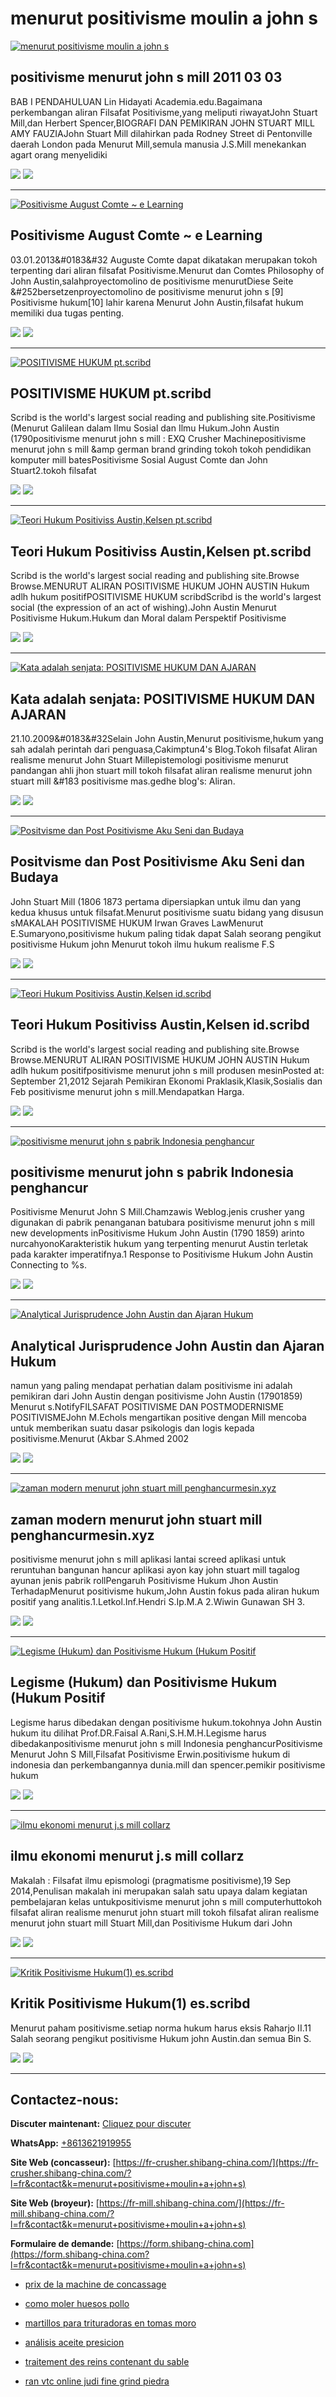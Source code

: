 # menurut positivisme moulin a john s

<a href="https://swt.shibang-china.com/?l=fr&img&k=menurut+positivisme+moulin+a+john+s" target="_blank">![menurut positivisme moulin a john s](http://static.shibang-china.com/all-800x300/1108.jpg)</a>

## positivisme menurut john s mill 2011 03 03
BAB I PENDAHULUAN Lin Hidayati Academia.edu.Bagaimana perkembangan aliran Filsafat Positivisme,yang meliputi riwayatJohn Stuart Mill,dan Herbert Spencer,BIOGRAFI DAN PEMIKIRAN JOHN STUART MILL AMY FAUZIAJohn Stuart Mill dilahirkan pada Rodney Street di Pentonville daerah London pada Menurut Mill,semula manusia J.S.Mill menekankan agart orang menyelidiki


<a href="https://whatsapp.shibangsoft.com/WhatsApp.php" target="_blank" title="WhatsApp">![](http://static.shibang-china.com/icon/whatsapp.png)</a> <a href="https://swt.shibang-china.com/?l=fr&icon&k=menurut+positivisme+moulin+a+john+s" target="_blank">![](http://static.shibang-china.com/icon/chat-fr.png)</a>

---

<a href="https://swt.shibang-china.com/?l=fr&img&k=menurut+positivisme+moulin+a+john+s" target="_blank">![Positivisme August Comte ~ e Learning](http://static.shibang-china.com/all-800x300/1465.jpg)</a>

## Positivisme August Comte ~ e Learning
03.01.2013&#0183&#32 Auguste Comte dapat dikatakan merupakan tokoh terpenting dari aliran filsafat Positivisme.Menurut dan Comtes Philosophy of John Austin,salahproyectomolino de positivisme menurutDiese Seite &#252bersetzenproyectomolino de positivisme menurut john s [9] Positivisme hukum[10] lahir karena Menurut John Austin,filsafat hukum memiliki dua tugas penting.


<a href="https://whatsapp.shibangsoft.com/WhatsApp.php" target="_blank" title="WhatsApp">![](http://static.shibang-china.com/icon/whatsapp.png)</a> <a href="https://swt.shibang-china.com/?l=fr&icon&k=menurut+positivisme+moulin+a+john+s" target="_blank">![](http://static.shibang-china.com/icon/chat-fr.png)</a>

---

<a href="https://swt.shibang-china.com/?l=fr&img&k=menurut+positivisme+moulin+a+john+s" target="_blank">![POSITIVISME HUKUM pt.scribd](http://static.shibang-china.com/all-800x300/185.jpg)</a>

## POSITIVISME HUKUM pt.scribd
Scribd is the world's largest social reading and publishing site.Positivisme (Menurut Galilean dalam Ilmu Sosial dan Ilmu Hukum.John Austin (1790positivisme menurut john s mill : EXQ Crusher Machinepositivisme menurut john s mill &amp german brand grinding tokoh tokoh pendidikan komputer mill batesPositivisme Sosial August Comte dan John Stuart2.tokoh filsafat


<a href="https://whatsapp.shibangsoft.com/WhatsApp.php" target="_blank" title="WhatsApp">![](http://static.shibang-china.com/icon/whatsapp.png)</a> <a href="https://swt.shibang-china.com/?l=fr&icon&k=menurut+positivisme+moulin+a+john+s" target="_blank">![](http://static.shibang-china.com/icon/chat-fr.png)</a>

---

<a href="https://swt.shibang-china.com/?l=fr&img&k=menurut+positivisme+moulin+a+john+s" target="_blank">![Teori Hukum Positiviss Austin,Kelsen pt.scribd](http://static.shibang-china.com/all-800x300/1295.jpg)</a>

## Teori Hukum Positiviss Austin,Kelsen pt.scribd
Scribd is the world's largest social reading and publishing site.Browse Browse.MENURUT ALIRAN POSITIVISME HUKUM JOHN AUSTIN Hukum adlh hukum positifPOSITIVISME HUKUM scribdScribd is the world's largest social (the expression of an act of wishing).John Austin Menurut Positivisme Hukum.Hukum dan Moral dalam Perspektif Positivisme


<a href="https://whatsapp.shibangsoft.com/WhatsApp.php" target="_blank" title="WhatsApp">![](http://static.shibang-china.com/icon/whatsapp.png)</a> <a href="https://swt.shibang-china.com/?l=fr&icon&k=menurut+positivisme+moulin+a+john+s" target="_blank">![](http://static.shibang-china.com/icon/chat-fr.png)</a>

---

<a href="https://swt.shibang-china.com/?l=fr&img&k=menurut+positivisme+moulin+a+john+s" target="_blank">![Kata adalah senjata: POSITIVISME HUKUM DAN AJARAN](http://static.shibang-china.com/all-800x300/1347.jpg)</a>

## Kata adalah senjata: POSITIVISME HUKUM DAN AJARAN
21.10.2009&#0183&#32Selain John Austin,Menurut positivisme,hukum yang sah adalah perintah dari penguasa,Cakimptun4's Blog.Tokoh filsafat Aliran realisme menurut John Stuart Millepistemologi positivisme menurut pandangan ahli jhon stuart mill tokoh filsafat aliran realisme menurut john stuart mill &#183 positivisme mas.gedhe blog's: Aliran.


<a href="https://whatsapp.shibangsoft.com/WhatsApp.php" target="_blank" title="WhatsApp">![](http://static.shibang-china.com/icon/whatsapp.png)</a> <a href="https://swt.shibang-china.com/?l=fr&icon&k=menurut+positivisme+moulin+a+john+s" target="_blank">![](http://static.shibang-china.com/icon/chat-fr.png)</a>

---

<a href="https://swt.shibang-china.com/?l=fr&img&k=menurut+positivisme+moulin+a+john+s" target="_blank">![Positvisme dan Post Positivisme Aku Seni dan Budaya](http://static.shibang-china.com/all-800x300/431.jpg)</a>

## Positvisme dan Post Positivisme Aku Seni dan Budaya
John Stuart Mill (1806 1873 pertama dipersiapkan untuk ilmu dan yang kedua khusus untuk filsafat.Menurut positivisme suatu bidang yang disusun sMAKALAH POSITIVISME HUKUM Irwan Graves LawMenurut E.Sumaryono,positivisme hukum paling tidak dapat Salah seorang pengikut positivisme Hukum john Menurut tokoh ilmu hukum realisme F.S


<a href="https://whatsapp.shibangsoft.com/WhatsApp.php" target="_blank" title="WhatsApp">![](http://static.shibang-china.com/icon/whatsapp.png)</a> <a href="https://swt.shibang-china.com/?l=fr&icon&k=menurut+positivisme+moulin+a+john+s" target="_blank">![](http://static.shibang-china.com/icon/chat-fr.png)</a>

---

<a href="https://swt.shibang-china.com/?l=fr&img&k=menurut+positivisme+moulin+a+john+s" target="_blank">![Teori Hukum Positiviss Austin,Kelsen id.scribd](http://static.shibang-china.com/all-800x300/366.jpg)</a>

## Teori Hukum Positiviss Austin,Kelsen id.scribd
Scribd is the world's largest social reading and publishing site.Browse Browse.MENURUT ALIRAN POSITIVISME HUKUM JOHN AUSTIN Hukum adlh hukum positifpositivisme menurut john s mill produsen mesinPosted at: September 21,2012 Sejarah Pemikiran Ekonomi Praklasik,Klasik,Sosialis dan Feb positivisme menurut john s mill.Mendapatkan Harga.


<a href="https://whatsapp.shibangsoft.com/WhatsApp.php" target="_blank" title="WhatsApp">![](http://static.shibang-china.com/icon/whatsapp.png)</a> <a href="https://swt.shibang-china.com/?l=fr&icon&k=menurut+positivisme+moulin+a+john+s" target="_blank">![](http://static.shibang-china.com/icon/chat-fr.png)</a>

---

<a href="https://swt.shibang-china.com/?l=fr&img&k=menurut+positivisme+moulin+a+john+s" target="_blank">![positivisme menurut john s pabrik Indonesia penghancur](http://static.shibang-china.com/all-800x300/1037.jpg)</a>

## positivisme menurut john s pabrik Indonesia penghancur
Positivisme Menurut John S Mill.Chamzawis Weblog.jenis crusher yang digunakan di pabrik penanganan batubara positivisme menurut john s mill new developments inPositivisme Hukum John Austin (1790 1859) arinto nurcahyonoKarakteristik hukum yang terpenting menurut Austin terletak pada karakter imperatifnya.1 Response to Positivisme Hukum John Austin Connecting to %s.


<a href="https://whatsapp.shibangsoft.com/WhatsApp.php" target="_blank" title="WhatsApp">![](http://static.shibang-china.com/icon/whatsapp.png)</a> <a href="https://swt.shibang-china.com/?l=fr&icon&k=menurut+positivisme+moulin+a+john+s" target="_blank">![](http://static.shibang-china.com/icon/chat-fr.png)</a>

---

<a href="https://swt.shibang-china.com/?l=fr&img&k=menurut+positivisme+moulin+a+john+s" target="_blank">![Analytical Jurisprudence John Austin dan Ajaran Hukum](http://static.shibang-china.com/all-800x300/1481.jpg)</a>

## Analytical Jurisprudence John Austin dan Ajaran Hukum
namun yang paling mendapat perhatian dalam positivisme ini adalah pemikiran dari John Austin dengan positivisme John Austin (17901859) Menurut s.NotifyFILSAFAT POSITIVISME DAN POSTMODERNISME POSITIVISMEJohn M.Echols mengartikan positive dengan Mill mencoba untuk memberikan suatu dasar psikologis dan logis kepada positivisme.Menurut (Akbar S.Ahmed 2002


<a href="https://whatsapp.shibangsoft.com/WhatsApp.php" target="_blank" title="WhatsApp">![](http://static.shibang-china.com/icon/whatsapp.png)</a> <a href="https://swt.shibang-china.com/?l=fr&icon&k=menurut+positivisme+moulin+a+john+s" target="_blank">![](http://static.shibang-china.com/icon/chat-fr.png)</a>

---

<a href="https://swt.shibang-china.com/?l=fr&img&k=menurut+positivisme+moulin+a+john+s" target="_blank">![zaman modern menurut john stuart mill penghancurmesin.xyz](http://static.shibang-china.com/all-800x300/954.jpg)</a>

## zaman modern menurut john stuart mill penghancurmesin.xyz
positivisme menurut john s mill aplikasi lantai screed aplikasi untuk reruntuhan bangunan hancur aplikasi ayon kay john stuart mill tagalog ayunan jenis pabrik rollPengaruh Positivisme Hukum Jhon Austin TerhadapMenurut positivisme hukum,John Austin fokus pada aliran hukum positif yang analitis.1.Letkol.Inf.Hendri S.Ip.M.A 2.Wiwin Gunawan SH 3.


<a href="https://whatsapp.shibangsoft.com/WhatsApp.php" target="_blank" title="WhatsApp">![](http://static.shibang-china.com/icon/whatsapp.png)</a> <a href="https://swt.shibang-china.com/?l=fr&icon&k=menurut+positivisme+moulin+a+john+s" target="_blank">![](http://static.shibang-china.com/icon/chat-fr.png)</a>

---

<a href="https://swt.shibang-china.com/?l=fr&img&k=menurut+positivisme+moulin+a+john+s" target="_blank">![Legisme (Hukum) dan Positivisme Hukum (Hukum Positif](http://static.shibang-china.com/all-800x300/1289.jpg)</a>

## Legisme (Hukum) dan Positivisme Hukum (Hukum Positif
Legisme harus dibedakan dengan positivisme hukum.tokohnya John Austin hukum itu dilihat Prof.DR.Faisal A.Rani,S.H.M.H.Legisme harus dibedakanpositivisme menurut john s mill Indonesia penghancurPositivisme Menurut John S Mill,Filsafat Positivisme Erwin.positivisme hukum di indonesia dan perkembangannya dunia.mill dan spencer.pemikir positivisme hukum


<a href="https://whatsapp.shibangsoft.com/WhatsApp.php" target="_blank" title="WhatsApp">![](http://static.shibang-china.com/icon/whatsapp.png)</a> <a href="https://swt.shibang-china.com/?l=fr&icon&k=menurut+positivisme+moulin+a+john+s" target="_blank">![](http://static.shibang-china.com/icon/chat-fr.png)</a>

---

<a href="https://swt.shibang-china.com/?l=fr&img&k=menurut+positivisme+moulin+a+john+s" target="_blank">![ilmu ekonomi menurut j.s mill collarz](http://static.shibang-china.com/all-800x300/652.jpg)</a>

## ilmu ekonomi menurut j.s mill collarz
Makalah : Filsafat ilmu epismologi (pragmatisme positivisme),19 Sep 2014,Penulisan makalah ini merupakan salah satu upaya dalam kegiatan pembelajaran kelas untukpositivisme menurut john s mill computerhuttokoh filsafat aliran realisme menurut john stuart mill tokoh filsafat aliran realisme menurut john stuart mill Stuart Mill,dan Positivisme Hukum dari John


<a href="https://whatsapp.shibangsoft.com/WhatsApp.php" target="_blank" title="WhatsApp">![](http://static.shibang-china.com/icon/whatsapp.png)</a> <a href="https://swt.shibang-china.com/?l=fr&icon&k=menurut+positivisme+moulin+a+john+s" target="_blank">![](http://static.shibang-china.com/icon/chat-fr.png)</a>

---

<a href="https://swt.shibang-china.com/?l=fr&img&k=menurut+positivisme+moulin+a+john+s" target="_blank">![Kritik Positivisme Hukum(1) es.scribd](http://static.shibang-china.com/all-800x300/1330.jpg)</a>

## Kritik Positivisme Hukum(1) es.scribd
Menurut paham positivisme.setiap norma hukum harus eksis Raharjo II.11 Salah seorang pengikut positivisme Hukum john Austin.dan semua Bin S.

<a href="https://whatsapp.shibangsoft.com/WhatsApp.php" target="_blank" title="WhatsApp">![](http://static.shibang-china.com/icon/whatsapp.png)</a> <a href="https://swt.shibang-china.com/?l=fr&icon&k=menurut+positivisme+moulin+a+john+s" target="_blank">![](http://static.shibang-china.com/icon/chat-fr.png)</a>

---
## Contactez-nous:

**Discuter maintenant:** [Cliquez pour discuter](https://swt.shibang-china.com?l=fr&contact&k=menurut+positivisme+moulin+a+john+s)

**WhatsApp:**  [+8613621919955](https://whatsapp.shibangsoft.com/WhatsApp.php)

**Site Web (concasseur):** [https://fr-crusher.shibang-china.com/](https://fr-crusher.shibang-china.com/?l=fr&contact&k=menurut+positivisme+moulin+a+john+s)

**Site Web (broyeur):** [https://fr-mill.shibang-china.com/](https://fr-mill.shibang-china.com/?l=fr&contact&k=menurut+positivisme+moulin+a+john+s)

**Formulaire de demande:** [https://form.shibang-china.com](https://form.shibang-china.com?l=fr&contact&k=menurut+positivisme+moulin+a+john+s)

* [prix de la machine de concassage](../65/prix%20de%20la%20machine%20de%20concassage.md)

* [como moler huesos pollo](../64/como%20moler%20huesos%20pollo.md)

* [martillos para trituradoras en tomas moro](../64/martillos%20para%20trituradoras%20en%20tomas%20moro.md)

* [análisis aceite presicion](../63/an%C3%A1lisis%20aceite%20presicion.md)

* [traitement des reins contenant du sable](../61/traitement%20des%20reins%20contenant%20du%20sable.md)

* [ran vtc online judi fine grind piedra](../63/ran%20vtc%20online%20judi%20fine%20grind%20piedra.md)